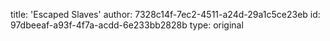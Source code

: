 title: 'Escaped Slaves'
author: 7328c14f-7ec2-4511-a24d-29a1c5ce23eb
id: 97dbeeaf-a93f-4f7a-acdd-6e233bb2828b
type: original
